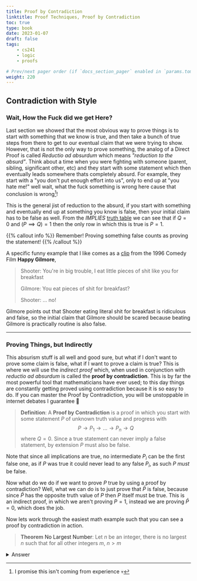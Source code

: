 ```yaml
---
title: Proof by Contradiction
linktitle: Proof Techniques, Proof by Contradiction
toc: true
type: book
date: 2023-01-07
draft: false
tags:
    - cs241
    - logic
    - proofs

# Prev/next pager order (if `docs_section_pager` enabled in `params.toml`)
weight: 220
---
```


## Contradiction with Style

### Wait, How the Fuck did we get Here?

Last section we showed that the most obvious way to prove things is to start with something that we know is true, and then take a bunch of true steps from there to get to our eventual claim that we were trying to show. However, that is not the only way to prove something, the analog of a Direct Proof is called *Reductio ad absurdum* which means *"reduction to the absurd"*. Think about a time when you were fighting with someone (parent, sibling, significant other, etc) and they start with some statement which then eventually leads somewhere thats completely absurd. For example, they start with a "you don't put enough effort into us", only to end up at "you hate me!" well wait, what the fuck something is wrong here cause that conclusion is wrong[^girlfriend_fights]!

This is the general jist of reduction to the absurd, if you start with something and eventually end up at something you know is false, then your initial claim has to be false as well. From the *IMPLIES* [truth table](/course/introtologic/sections/logicaloperators/#implies) we can see that if $Q=0$ and $(P\implies Q)=1$ then the only row in which this is true is $P=1$.

{{% callout info %}}
Remember! Proving something false counts as proving the statement!
{{% /callout %}}

A specific funny example that I like comes as a [clip](https://www.youtube.com/watch?v=3LAnmnS0-9g) from the 1996 Comedy Film  __Happy Gilmore__,

> Shooter: You're in big trouble, I eat little pieces of shit like you for breakfast
>
> Gilmore: You eat pieces of shit for breakfast?
>
> Shooter: ... no!

Gilmore points out that Shooter eating literal shit for breakfast is ridiculous and false, so the initial claim that Gilmore should be scared because beating Gilmore is practically routine is also false.

---

### Proving Things, but Indirectly

This absurism stuff is all well and good sure, but what if I don't want to prove some claim is false, what if I want to prove a claim is true? This is where we will use the *indirect proof* which, when used in conjunction with *reductio ad absurdum* is called the __proof by contradiction__. This is by far the most powerful tool that mathematicians have ever used; to this day things are constantly getting proved using contradiction because it is so easy to do. If you can master the Proof by Contradiction, you will be unstoppable in internet debates I guarantee 💯

> __Definition__: A __Proof by Contradiction__ is a proof in which you start with some statement $P$ of unknown truth value and progress with $$P\rightarrow P_1\rightarrow\ldots\rightarrow P_n\rightarrow Q$$ where $Q=0$. Since a true statement can never imply a false statement, by extension $P$ must also be false.

Note that since all implications are true, no intermediate $P_i$ can be the first false one, as if $P$ was true it could never lead to any false $P_i$, as such $P$ *must* be false.

Now what do we do if we want to prove $P$ true by using a proof by contradiction? Well, what we can do is to just prove that $\bar{P}$ is false, because since $\bar{P}$ has the opposite truth value of $P$ then $P$ itself must be true. This is an indirect proof, in which we aren't proving $P=1$, instead we are proving $\bar{P}=0$, which does the job.

Now lets work through the easiest math example such that you can see a proof by contradiction in action.

> __Theorem__ <a name="no_largest_number_theorem">No Largest Number</a>: Let $n$ be an integer, there is no largest $n$ such that for all other integers $m$, $n>m$
<details>
  <summary>Answer</summary>
  Proof: Let us assume that the negation of $P$ is true, and there is in fact a largest integer we will call $n$. We now will consider the integer $n+1$. Since $n$ is the largest number, we know that $n+1 < n$. We can subtract $n$ from both sides to get that $1 < 0$. This is clearly false which has led us to a contradiction, and as such our initial statement that there is a largest number $n$ is false.
  </br>
  <b>Q.E.D.</b>
</details>

[^girlfriend_fights]: I promise this isn't coming from experience 💀
